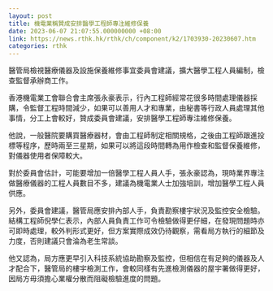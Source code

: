 ```yaml
---
layout: post
title: 機電業稱贊成安排醫學工程師專注維修保養
date: 2023-06-07 21:07:55.000000000 +08:00
link: https://news.rthk.hk/rthk/ch/component/k2/1703930-20230607.htm
categories: rthk
---
```


醫管局檢視醫療儀器及設施保養維修事宜委員會建議，擴大醫學工程人員編制，檢查監督承辦商工作。

香港機電業工會聯合會主席張永豪表示，行內工程師經常花很多時間處理儀器採購，令監督工程時間減少，如果可以善用人才和專業，由秘書等行政人員處理其他事情，分工上會較好，贊成委員會建議，安排醫學工程師專注維修保養。

他說，一般醫院要購買醫療器材，會由工程師制定相關規格，之後由工程師跟進投標等程序，歷時兩至三星期，如果可以將這段時間轉為用作檢查和監督保養維修，對儀器使用者保障較大。

對於委員會估計，可能要增加一倍醫學工程人員人手，張永豪認為，現時業界專注做醫療儀器的工程人員數目不多，建議為機電業人士加強培訓，增加醫學工程人員供應。

另外，委員會建議，醫管局應安排內部人手，負責勘察樓宇狀況及監控安全檢驗。結構工程師倪學仁表示，內部人員負責工作可令檢驗做得更仔細，在發現問題時亦可即時處理，較外判形式更好，但方案實際成效仍待觀察，需看局方執行的細節及力度，否則建議只會淪為老生常談。

他又認為，局方應更早引入科技系統協助勘察及監控，但相信在有足夠的儀器及人才配合下，醫管局的樓宇檢測工作，會較同樣有先進檢測儀器的屋宇署做得更好，因局方毋須擔心業權分散而阻礙檢驗進度的問題。
